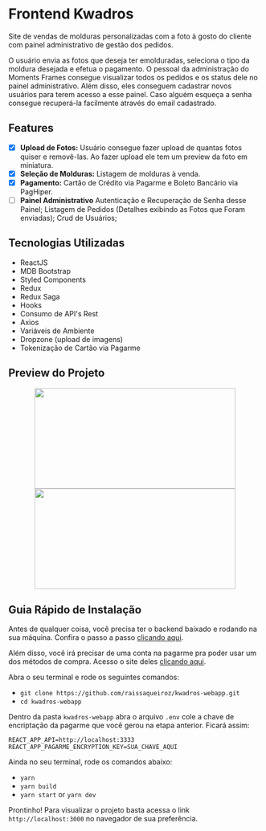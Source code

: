 # Frontend Kwadros

Site de vendas de molduras personalizadas com a foto à gosto do cliente com painel administrativo de gestão dos pedidos. 

O usuário envia as fotos que deseja ter emolduradas, seleciona o tipo da moldura desejada e efetua o pagamento. O pessoal da administração do Moments Frames consegue visualizar todos os pedidos e os status dele no painel administrativo. Além disso, eles conseguem cadastrar novos usuários para terem acesso a esse painel. Caso alguém esqueça a senha consegue recuperá-la facilmente através do email cadastrado. 

## Features

- [x] **Upload de Fotos:** Usuário consegue fazer upload de quantas fotos quiser e removê-las. Ao fazer upload ele tem um preview da foto em miniatura.
- [x] **Seleção de Molduras:** Listagem de molduras à venda.
- [x] **Pagamento:** Cartão de Crédito via Pagarme e Boleto Bancário via PagHiper.
- [ ] **Painel Administrativo** Autenticação e Recuperação de Senha desse Painel; Listagem de Pedidos (Detalhes exibindo as Fotos que Foram enviadas); Crud de Usuários;

## Tecnologias Utilizadas

- ReactJS
- MDB Bootstrap
- Styled Components
- Redux
- Redux Saga
- Hooks
- Consumo de API's Rest 
- Axios
- Variáveis de Ambiente
- Dropzone (upload de imagens)
- Tokenização de Cartão via Pagarme

## Preview do Projeto

<p align="center">
  <img src="https://github.com/raissaqueiroz/kwadros-webapp/blob/master/screeshots/tela_1.png" width=400 height=200/>
  <img src="https://github.com/raissaqueiroz/kwadros-webapp/blob/master/screeshots/tela_2.png" width=400 height=200/>
</p>

## Guia Rápido de Instalação

Antes de qualquer coisa, você precisa ter o backend baixado e rodando na sua máquina. Confira o passo a passo [clicando aqui](https://github.com/raissaqueiroz/kwadros-api).

Além disso, você irá precisar de uma conta na pagarme pra poder usar um dos métodos de compra. Acesso o site deles [clicando aqui](https://pagar.me/).

Abra o seu terminal e rode os seguintes comandos:   

- `git clone https://github.com/raissaqueiroz/kwadros-webapp.git` 
- `cd kwadros-webapp` 

Dentro da pasta `kwadros-webapp` abra o arquivo `.env` cole a chave de encriptação da pagarme que você gerou na etapa anterior. Ficará assim: 

```
REACT_APP_API=http://localhost:3333
REACT_APP_PAGARME_ENCRYPTION_KEY=SUA_CHAVE_AQUI
```

Ainda no seu terminal, rode os comandos abaixo:

- `yarn` 
- `yarn build` 
- `yarn start` or `yarn dev`  

Prontinho! Para visualizar o projeto basta acessa o link `http://localhost:3000` no navegador de sua preferência.
